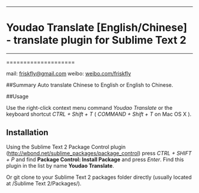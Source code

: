 ***
# Youdao Translate [English/Chinese] - translate plugin for Sublime Text 2
***
====================

mail: [friskfly@gmail.com](mailto:friskfly@gmail.com)
weibo: [weibo.com/friskfly](http://weibo.com/friskfly)

##Summary
Auto translate Chinese to English or English to Chinese. 


##Usage


Use the right-click context menu command *Youdao Translate* or the keyboard shortcut *CTRL + Shift + T*  ( *COMMAND + Shift + T* on Mac OS X ).

	
## Installation
Using the Sublime Text 2 Package Control plugin (http://wbond.net/sublime_packages/package_control)
press *CTRL + SHIFT + P* and find **Package Control: Install Package** and press *Enter*.
Find this plugin in the list by name **Youdao Translate**.

Or git clone to your Sublime Text 2 packages folder directly (usually located at /Sublime Text 2/Packages/).
